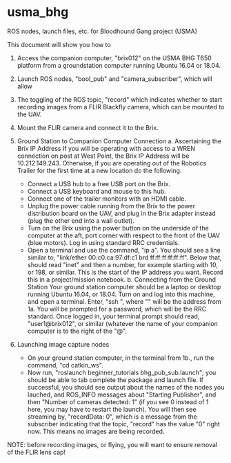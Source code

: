 # usma_bhg
ROS nodes, launch files, etc. for Bloodhound Gang project (USMA)

This document will show you how to 
1. Access the companion computer, "brix012" on the USMA BHG T650 platform from a groundstation computer running Ubuntu 16.04 or 18.04.
2. Launch ROS nodes, "bool_pub" and "camera_subscriber", which will allow
3. The toggling of the ROS topic, "record" which indicates whether to start recording images from a FLIR Blackfly camera, which can be mounted to the UAV.
4. Mount the FLIR camera and connect it to the Brix.

1. Ground Station to Companion Computer Connection
a. Ascertaining the Brix IP Address
   If you will be operating with access to a WREN connection on post at West Point, the Brix IP Address will be 10.212.149.243. 
   Otherwise, if you are operating out of the Robotics Trailer for the first time at a new location do the following.
   - Connect a USB hub to a free USB port on the Brix.
   - Connect a USB keyboard and mouse to this hub.
   - Connect one of the trailer monitors with an HDMI cable.
   - Unplug the power cable running from the Brix to the power distribution board on the UAV, and plug in the Brix adapter        instead (plug the other end into a wall outlet).
   - Turn on the Brix using the power button on the underside of the computer at the aft, port corner with respect to the          front of the UAV (blue motors).  Log in using standard RRC credentials.
   - Open a terminal and use the command, "ip a".  You should see a line similar to, "link/ether 00:c0:ca:97:df:c1 brd            ff:ff:ff:ff:ff:ff".  Below that, should read "inet" and then a number, for example starting with 10, or 198, or similar.      This is the start of the IP address you want.  Record this in a project/mission notebook.
b. Connecting from the Ground Station
   Your ground station computer should be a laptop or desktop running Ubuntu 16.04, or 18.04.  Turn on and log into this        machine, and open a terminal.  Enter, "ssh <UAV IP>", where "<UAV IP>" will be the address from 1a.  You will be prompted    for a password, which will be the RRC standard.  Once logged in, your terminal prompt should read, "user1@brix012", or        similar (whatever the name of your companion computer is to the right of the "@".
2. Launching image capture nodes
   - On your ground station computer, in the terminal from 1b., run the command, "cd catkin_ws".
   - Now run, "roslaunch beginner_tutorials bhg_pub_sub.launch"; you should be able to tab complete the package and launch        file.  If successful, you should see output about the names of the nodes you lauched, and ROS_INFO messages about            "Starting Publisher", and then "Number of cameras detected: 1" (if you see 0 instead of 1 here, you may have to restart      the launch).  You will then see streaming by, "recordData: 0", which is a message from the subscriber indicating that        the topic, "record" has the value "0" right now.  This means no images are being recorded.  
  
  NOTE: before recording images, or flying, you will want to ensure removal of the FLIR lens cap!

